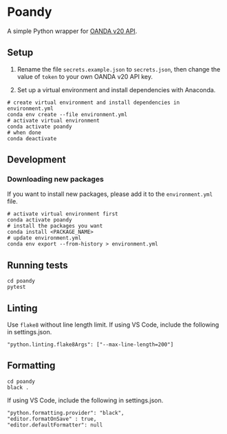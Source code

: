 # Poandy

A simple Python wrapper for [OANDA v20 API](https://developer.oanda.com/rest-live-v20/introduction/).

## Setup

1. Rename the file `secrets.example.json` to `secrets.json`, then change the value of `token` to your own OANDA v20 API key.

2. Set up a virtual environment and install dependencies with Anaconda.

```
# create virtual environment and install dependencies in environment.yml
conda env create --file environment.yml
# activate virtual environment
conda activate poandy
# when done
conda deactivate
```

## Development

### Downloading new packages

If you want to install new packages, please add it to the `environment.yml` file.

```
# activate virtual environment first
conda activate poandy
# install the packages you want
conda install <PACKAGE_NAME>
# update environment.yml
conda env export --from-history > environment.yml
```

## Running tests

```
cd poandy
pytest
```

## Linting

Use `flake8` without line length limit. If using VS Code, include the following in settings.json.

```
"python.linting.flake8Args": ["--max-line-length=200"]
```

## Formatting

```
cd poandy
black .
```

If using VS Code, include the following in settings.json.

```
"python.formatting.provider": "black",
"editor.formatOnSave" : true,
"editor.defaultFormatter": null
```
